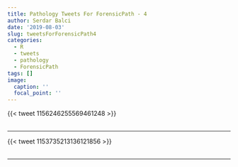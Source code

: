 ```yaml
---
title: Pathology Tweets For ForensicPath - 4
author: Serdar Balci
date: '2019-08-03'
slug: tweetsForForensicPath4
categories:
  - R
  - tweets
  - pathology
  - ForensicPath
tags: []
image:
  caption: ''
  focal_point: ''
---
```



{{< tweet 1156246255569461248 >}}
<br>
<br>
<hr>
{{< tweet 1153735213136121856 >}}
<br>
<br>
<hr>
